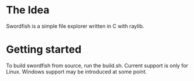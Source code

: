 # The Idea
Swordfish is a simple file explorer written in C with raylib.

# Getting started
To build swordfish from source, run the build.sh. 
Current support is only for Linux. Windows support may be introduced at some point.
